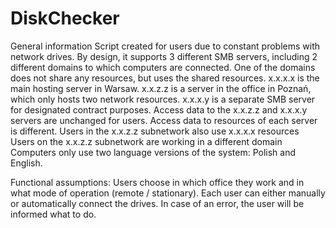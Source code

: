 # DiskChecker
General information
Script created for users due to constant problems with network drives.
By design, it supports 3 different SMB servers, including 2 different domains to which computers are connected.
One of the domains does not share any resources, but uses the shared resources.
x.x.x.x is the main hosting server in Warsaw.
x.x.z.z is a server in the office in Poznań, which only hosts two network resources.
x.x.x.y is a separate SMB server for designated contract purposes.
Access data to the x.x.z.z and x.x.x.y servers are unchanged for users.
Access data to resources of each server is different.
Users in the x.x.z.z subnetwork also use x.x.x.x resources
Users on the x.x.z.z subnetwork are working in a different domain
Computers only use two language versions of the system: Polish and English.

Functional assumptions:
Users choose in which office they work and in what mode of operation (remote / stationary).
Each user can either manually or automatically connect the drives.
In case of an error, the user will be informed what to do.
